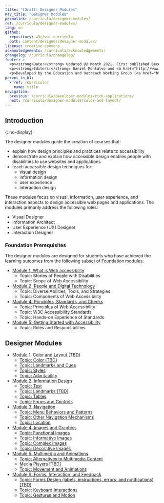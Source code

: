 ```yaml
---
title: "[Draft] Designer Modules"
nav_title: "Designer Modules"
permalink: /curricula/designer-modules/
ref: /curricula/designer-modules/
lang: en
github:
  repository: w3c/wai-curricula
  path: content/designer/designer-modules/
license: creative-commons
acknowledgements: /curricula/acknowledgements/
changelog: /curricula/changelog/
footer: >
  <p><strong>Date:</strong> Updated @@ Month 2021. First published December 2019.</p>
  <p><strong>Editors:</strong> Daniel Montalvo and <a href="http://www.w3.org/People/shadi/">Shadi Abou-Zahra</a>. Contributors: <a href="https://www.w3.org/WAI/EO/EOWG-members">EOWG Participants</a>. ACKNOWLEDGEMENTS lists contributors and credits.</p>
  <p>Developed by the Education and Outreach Working Group (<a href="http://www.w3.org/WAI/EO/">EOWG</a>). Developed with support from the <a href="https://www.w3.org/WAI/about/projects/wai-guide/">WAI-Guide Project</a> funded by the European Commission (EC) under the Horizon 2020 program (Grant Agreement 822245).</p>
parent_in_h1:
  - ref: /curricula/
    name: title
navigation:
  previous: /curricula/developer-modules/rich-applications/
  next: /curricula/designer-modules/color-and-layout/
---
```


## Introduction
{:.no-display}

The designer modules guide the creation of courses that:

* explain how design principles and practices relate to accessibility
* demonstrate and explain how accessible design enables people with disabilities to use websites and applications
* teach accessible design techniques for:
  * visual design
  * information design
  * user experience
  * interaction design

These modules focus on visual, information, user experience, and interaction aspects to design accessible web pages and applications. The modules primarily address the following roles:

* Visual Designer
* Information Architect
* User Experience (UX) Designer
* Interaction Designer

### Foundation Prerequisites

The designer modules are designed for students who have achieved the learning outcomes from the following subset of [Foundation modules](/curricula/foundation-modules/):

* [Module 1: What is Web accessibility](/curricula/foundation-modules/what-is-web-accessibility/)
  * Topic: Stories of People with Disabilities
  * Topic: Scope of Web Accessibility
* [Module 2: People and Digital Technology](/curricula/foundation-modules/people-and-digital-technology/)
  * Topic: Diverse Abilities, Tools, and Strategies
  * Topic: Components of Web Accessibility
* [Module 4: Principles, Standards, and Checks](/curricula/foundation-modules/principles-standards-and-checks/)
  * Topic: Principles of Web Accessibility
  * Topic: W3C Accessibility Standards
  * Topic: Hands-on Experience of Standards
* [Module 5: Getting Started with Accessibility](/curricula/foundation-modules/getting-started-with-accessibility/)
  * Topic: Roles and Responsibilities


## Designer Modules

-   [Module 1: Color and Layout (TBD)](/curricula/designer-modules/flexible-layout-and-design)
    -   [Topic: Color (TBD)](/curricula/designer-modules/color-and-layout/#topic-use-of-color)
    -   [Topic: Landmarks and Cues](/curricula/designer-modules/#topic-landmarks-and-cues)
    -   [Topic: Styles](/curricula/designer-modules/color-and-layout/#topic-styles)
    -   [Topic: Adaptability](/curricula/designer-modules/color-and-layout/#topic-adaptability)
-   [Module 2: Information Design](/curricula/designer-modules/information-design/)
    -   [Topic: Text](/curricula/designer-modules/information-design/#topic-textual-information)
    -   [Topic: Landmarks [TBD]]()
    -   [Topic: Tables](/curricula/designer-modules/information-design/#topic-tabular-information)
    -   [Topic: Forms and Controls](/curricula/designer-modules/information-design/#topic-forms-and-controls)
-   [Module 3: Navigation](/curricula/designer-modules/navigation/)
    -   [Topic: Menu Behaviors and Patterns](/curricula/designer-modules/navigation/#topic-menu-behaviors-and-patterns)
    -   [Topic: Other Navigation Mechanisms](/curricula/designer-modules/navigation/#topic-other-navigation-mechanisms)
    -   [Topic: Location](/curricula/designer-modules/navigation/#topic-location)
-   [Module 4: Images and Graphics](/curricula/designer-modules/images-and-graphics/#topic-functional-images)
    -   [Topic: Functional Images](/curricula/designer-modules/images-and-graphics/#topic-functional-images)
    -   [Topic: Informative Images](/curricula/designer-modules/images-and-graphics/#topic-informative-images)
    -   [Topic: Complex Images](/curricula/designer-modules/images-and-graphics/#topic-complex-images)
    -   [Topic: Decorative Images](/curricula/designer-modules/images-and-graphics/#topic-decorative-images)
-   [Module 5: Multimedia and Animations](/curricula/designer-modules/multimedia-and-animations/)
    -   [Topic: Alternatives to Multimedia Content](/curricula/designer-modules/multimedia-and-animations/#topic-alternatives-to-multimedia-content)
    -   [Media Players [TBD]]()
    -   [Topic: Movement and Animations](/curricula/designer-modules/multimedia-and-animations/#topic-movement-and-animations)
-   [Module 6: Forms, Interaction, and Feedback](/curricula/designer-modules/forms-interactions-and-feedback/)
    -   [Topic: Forms Design (labels, instructions, errors, and notifications) [TBD]]()
    -   [Topic: Keyboard Interactions](/curricula/designer-modules/forms-interactions-and-feedback/#topic-keyboard-interactions)
    -   [Topic: Gestures and Motion](/curricula/designer-modules/forms-interactions-and-feedback/#topic-gestures-and-motion)
    
